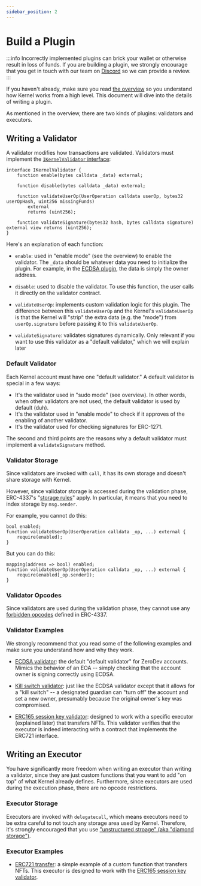 ```yaml
---
sidebar_position: 2
---
```


# Build a Plugin

:::info
Incorrectly implemented plugins can brick your wallet or otherwise result in loss of funds.  If you are building a plugin, we strongly encourage that you get in touch with our team on [Discord](https://discord.gg/KS9MRaTSjx) so we can provide a review.
:::

If you haven't already, make sure you read [the overview](/extend-wallets/overview) so you understand how Kernel works from a high level.  This document will dive into the details of writing a plugin.

As mentioned in the overview, there are two kinds of plugins: validators and executors.

## Writing a Validator

A validator modifies how transactions are validated.  Validators must implement the [`IKernelValidator` interface](https://github.com/zerodevapp/kernel/blob/main/src/validator/IValidator.sol):

```solidity
interface IKernelValidator {
    function enable(bytes calldata _data) external;

    function disable(bytes calldata _data) external;

    function validateUserOp(UserOperation calldata userOp, bytes32 userOpHash, uint256 missingFunds)
        external
        returns (uint256);

    function validateSignature(bytes32 hash, bytes calldata signature) external view returns (uint256);
}
```

Here's an explanation of each function:

- `enable`: used in "enable mode" (see the overview) to enable the validator.  The `_data` should be whatever data you need to initialize the plugin.  For example, in the [ECDSA plugin](https://github.com/zerodevapp/kernel/blob/main/src/validator/ECDSAValidator.sol), the data is simply the owner address.

- `disable`: used to disable the validator.  To use this function, the user calls it directly on the validator contract.

- `validateUserOp`: implements custom validation logic for this plugin.  The difference between this `validateUserOp` and the Kernel's `validateUserOp` is that the Kernel will "strip" the extra data (e.g. the "mode") from `userOp.signature` before passing it to this `validateUserOp`.

- `validateSignature`: validates signatures dynamically.  Only relevant if you want to use this validator as a "default validator," which we will explain later

### Default Validator

Each Kernel account must have one "default validator."  A default validator is special in a few ways:

- It's the validator used in "sudo mode" (see overview).  In other words, when other validators are not used, the default validator is used by default (duh).
- It's the validator used in "enable mode" to check if it approves of the enabling of another validator.
- It's the validator used for checking signatures for ERC-1271.

The second and third points are the reasons why a default validator must implement a `validateSignature` method.

### Validator Storage

Since validators are invoked with `call`, it has its own storage and doesn't share storage with Kernel.

However, since validator storage is accessed during the validation phase, ERC-4337's "[storage rules](https://github.com/eth-infinitism/account-abstraction/blob/abff2aca61a8f0934e533d0d352978055fddbd96/eip/EIPS/eip-4337.md#storage-associated-with-an-address)" apply.  In particular, it means that you need to index storage by `msg.sender`.

For example, you cannot do this:

```solidity
bool enabled;
function validateUserOp(UserOperation calldata _op, ...) external {
    require(enabled);
}
```

But you can do this:

```solidity
mapping(address => bool) enabled;
function validateUserOp(UserOperation calldata _op, ...) external {
    require(enabled[_op.sender]);
}
```

### Validator Opcodes

Since validators are used during the validation phase, they cannot use any [forbidden opcodes](https://github.com/eth-infinitism/account-abstraction/blob/abff2aca61a8f0934e533d0d352978055fddbd96/eip/EIPS/eip-4337.md#forbidden-opcodes) defined in ERC-4337.

### Validator Examples

We strongly recommend that you read some of the following examples and make sure you understand how and why they work.

- [ECDSA validator](https://github.com/zerodevapp/kernel/blob/main/src/validator/ECDSAValidator.sol): the default "default validator" for ZeroDev accounts.  Mimics the behavior of an EOA -- simply checking that the account owner is signing correctly using ECDSA.

- [Kill switch validator](https://github.com/zerodevapp/kernel/blob/main/src/validator/KillSwitchValidator.sol): just like the ECDSA validator except that it allows for a "kill switch" -- a designated guardian can "turn off" the account and set a new owner, presumably because the original owner's key was compromised.

- [ERC165 session key validator](https://github.com/zerodevapp/kernel/blob/main/src/validator/ERC165SessionKeyValidator.sol): designed to work with a specific executor (explained later) that transfers NFTs.  This validator verifies that the executor is indeed interacting with a contract that implements the ERC721 interface.

## Writing an Executor

You have significantly more freedom when writing an executor than writing a validator, since they are just custom functions that you want to add "on top" of what Kernel already defines.  Furthermore, since executors are used during the execution phase, there are no opcode restrictions.

### Executor Storage

Executors are invoked with `delegatecall`, which means executors need to be extra careful to not touch any storage area used by Kernel.  Therefore, it's strongly encouraged that you use ["unstructured stroage" (aka "diamond storage")](https://dev.to/mudgen/how-diamond-storage-works-90e).

### Executor Examples

- [ERC721 transfer](https://github.com/zerodevapp/kernel/blob/main/src/actions/ERC721Actions.sol): a simple example of a custom function that transfers NFTs.  This executor is designed to work with the [ERC165 session key validator](https://github.com/zerodevapp/kernel/blob/main/src/validator/ERC165SessionKeyValidator.sol).